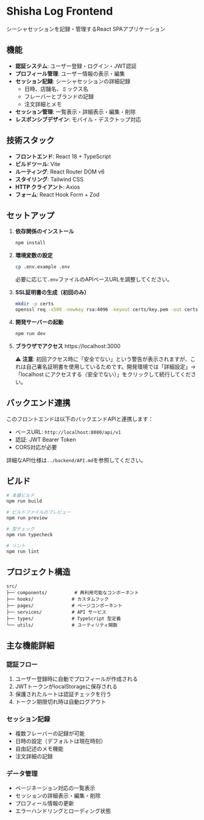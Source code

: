 # Shisha Log Frontend

シーシャセッションを記録・管理するReact SPAアプリケーション

## 機能

- **認証システム**: ユーザー登録・ログイン・JWT認証
- **プロフィール管理**: ユーザー情報の表示・編集
- **セッション記録**: シーシャセッションの詳細記録
  - 日時、店舗名、ミックス名
  - フレーバーとブランドの記録
  - 注文詳細とメモ
- **セッション管理**: 一覧表示・詳細表示・編集・削除
- **レスポンシブデザイン**: モバイル・デスクトップ対応

## 技術スタック

- **フロントエンド**: React 18 + TypeScript
- **ビルドツール**: Vite
- **ルーティング**: React Router DOM v6
- **スタイリング**: Tailwind CSS
- **HTTP クライアント**: Axios
- **フォーム**: React Hook Form + Zod

## セットアップ

1. **依存関係のインストール**
   ```bash
   npm install
   ```

2. **環境変数の設定**
   ```bash
   cp .env.example .env
   ```
   必要に応じて`.env`ファイルのAPIベースURLを調整してください。

3. **SSL証明書の生成（初回のみ）**
   ```bash
   mkdir -p certs
   openssl req -x509 -newkey rsa:4096 -keyout certs/key.pem -out certs/cert.pem -days 365 -nodes -subj "/C=JP/ST=Tokyo/L=Tokyo/O=Development/OU=IT/CN=localhost"
   ```

4. **開発サーバーの起動**
   ```bash
   npm run dev
   ```

5. **ブラウザでアクセス**
   https://localhost:3000
   
   ⚠️ **注意**: 初回アクセス時に「安全でない」という警告が表示されますが、これは自己署名証明書を使用しているためです。開発環境では「詳細設定」→「localhost にアクセスする（安全でない）」をクリックして続行してください。

## バックエンド連携

このフロントエンドは以下のバックエンドAPIと連携します：
- ベースURL: `http://localhost:8080/api/v1`
- 認証: JWT Bearer Token
- CORS対応が必要

詳細なAPI仕様は`../backend/API.md`を参照してください。

## ビルド

```bash
# 本番ビルド
npm run build

# ビルドファイルのプレビュー
npm run preview

# 型チェック
npm run typecheck

# リント
npm run lint
```

## プロジェクト構造

```
src/
├── components/          # 再利用可能なコンポーネント
├── hooks/              # カスタムフック
├── pages/              # ページコンポーネント
├── services/           # API サービス
├── types/              # TypeScript 型定義
└── utils/              # ユーティリティ関数
```

## 主な機能詳細

### 認証フロー
1. ユーザー登録時に自動でプロフィールが作成される
2. JWTトークンがlocalStorageに保存される
3. 保護されたルートは認証チェックを行う
4. トークン期限切れ時は自動ログアウト

### セッション記録
- 複数フレーバーの記録が可能
- 日時の設定（デフォルトは現在時刻）
- 自由記述のメモ機能
- 注文詳細の記録

### データ管理
- ページネーション対応の一覧表示
- セッションの詳細表示・編集・削除
- プロフィール情報の更新
- エラーハンドリングとローディング状態